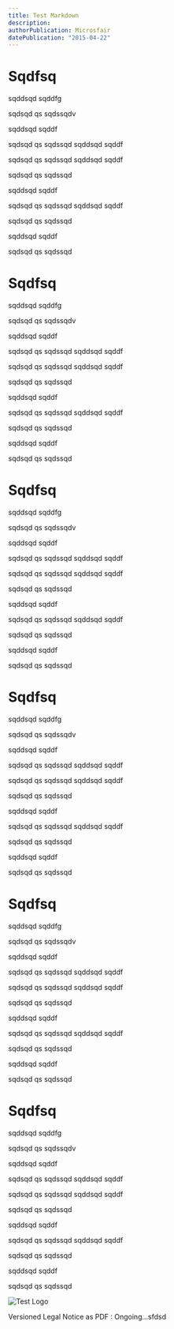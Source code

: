 ```yaml
---
title: Test Markdown
description: 
authorPublication: Microsfair
datePublication: "2015-04-22"
---
```


# Sqdfsq

sqddsqd
sqddfg


sqdsqd
qs
sqdssqdv


sqddsqd
sqddf


sqdsqd
qs
sqdssqd
sqddsqd
sqddf


sqdsqd
qs
sqdssqd
sqddsqd
sqddf


sqdsqd
qs
sqdssqd


sqddsqd
sqddf


sqdsqd
qs
sqdssqd
sqddsqd
sqddf


sqdsqd
qs
sqdssqd

sqddsqd
sqddf


sqdsqd
qs
sqdssqd







# Sqdfsq

sqddsqd
sqddfg


sqdsqd
qs
sqdssqdv


sqddsqd
sqddf


sqdsqd
qs
sqdssqd
sqddsqd
sqddf


sqdsqd
qs
sqdssqd
sqddsqd
sqddf


sqdsqd
qs
sqdssqd


sqddsqd
sqddf


sqdsqd
qs
sqdssqd
sqddsqd
sqddf


sqdsqd
qs
sqdssqd

sqddsqd
sqddf


sqdsqd
qs
sqdssqd


# Sqdfsq

sqddsqd
sqddfg


sqdsqd
qs
sqdssqdv


sqddsqd
sqddf


sqdsqd
qs
sqdssqd
sqddsqd
sqddf


sqdsqd
qs
sqdssqd
sqddsqd
sqddf


sqdsqd
qs
sqdssqd


sqddsqd
sqddf


sqdsqd
qs
sqdssqd
sqddsqd
sqddf


sqdsqd
qs
sqdssqd

sqddsqd
sqddf


sqdsqd
qs
sqdssqd


# Sqdfsq

sqddsqd
sqddfg


sqdsqd
qs
sqdssqdv


sqddsqd
sqddf


sqdsqd
qs
sqdssqd
sqddsqd
sqddf


sqdsqd
qs
sqdssqd
sqddsqd
sqddf


sqdsqd
qs
sqdssqd


sqddsqd
sqddf


sqdsqd
qs
sqdssqd
sqddsqd
sqddf


sqdsqd
qs
sqdssqd

sqddsqd
sqddf


sqdsqd
qs
sqdssqd


# Sqdfsq

sqddsqd
sqddfg


sqdsqd
qs
sqdssqdv


sqddsqd
sqddf


sqdsqd
qs
sqdssqd
sqddsqd
sqddf


sqdsqd
qs
sqdssqd
sqddsqd
sqddf


sqdsqd
qs
sqdssqd


sqddsqd
sqddf


sqdsqd
qs
sqdssqd
sqddsqd
sqddf


sqdsqd
qs
sqdssqd

sqddsqd
sqddf


sqdsqd
qs
sqdssqd



# Sqdfsq

sqddsqd
sqddfg


sqdsqd
qs
sqdssqdv


sqddsqd
sqddf


sqdsqd
qs
sqdssqd
sqddsqd
sqddf


sqdsqd
qs
sqdssqd
sqddsqd
sqddf


sqdsqd
qs
sqdssqd


sqddsqd
sqddf


sqdsqd
qs
sqdssqd
sqddsqd
sqddf


sqdsqd
qs
sqdssqd

sqddsqd
sqddf


sqdsqd
qs
sqdssqd






![Test Logo](assets/img/default/pictures/twj-main-01.png)

Versioned Legal Notice as PDF : Ongoing...sfdsd
<!---
    Made for use with grunt-markdown-pdf plugin to generate legal documents as PDF.
-->